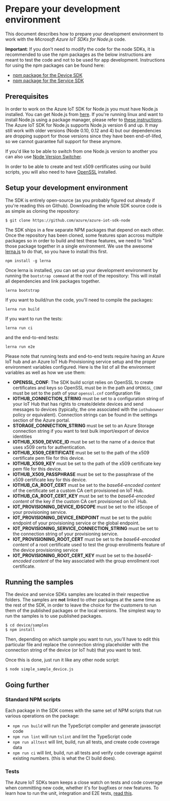 # Prepare your development environment

This document describes how to prepare your development environment to work with the *Microsoft Azure IoT SDKs for Node.js* code.

**Important**: If you don't need to modify the code for the node SDKs, it is recommended to use the npm packages as the below instructions are meant to test the code and not to be used for app development.
Instructions for using the npm packages can be found here:
   * [npm package for the Device SDK](../device/core/readme.md)
   * [npm package for the Service SDK](../service/readme.md)

## Prerequisites

In order to work on the Azure IoT SDK for Node.js you must have Node.js installed. You can get Node.js from [here][node-download]. If you're running linux and want to install Node.js using a package manager, please refer to [these instructions][node-linux]. The Azure IoT SDK for Node.js supports Node.js version 6 and up. It may still work with older versions (Node 0.10, 0.12 and 4) but our dependencies are dropping support for those versions since they have been end-of-lifed, so we cannot guarantee full support for these anymore.

If you'd like to be able to switch from one Node.js version to another you can also use [Node Version Switcher][nvs].

In order to be able to create and test x509 certificates using our build scripts, you will also need to have [OpenSSL][openssl] installed.

<a name="devenv"/>

## Setup your development environment

The SDK is entirely open-source (as you probably figured out already if you're reading this on Github). Downloading the whole SDK source code is as simple as cloning the repository:

```
$ git clone https://github.com/azure/azure-iot-sdk-node
```

The SDK ships in a few separate NPM packages that depend on each other. Once the repository has been cloned, some features span accross multiple packages so in order to build and test these features, we need to "link" those package together in a single environment. We use the awesome [lerna.js](https://lernajs.io) to do that, so you have to install this first.

```
npm install -g lerna
```

Once lerna is installed, you can set up your development environment by running the `bootstrap command` at the root of the repository: This will install all dependencies and link packages together.

```
lerna bootstrap
```

If you want to build/run the code, you'll need to compile the packages:

```
lerna run build
```

If you want to run the tests:

```
lerna run ci
```

and the end-to-end tests:

```
lerna run e2e
```

Please note that running tests and end-to-end tests require having an Azure IoT hub and an Azure IoT Hub Provisioning service setup and the proper environment variables configured. Here is the list of all the environment variables as well as how we use them:

- **OPENSSL_CONF**: The SDK build script relies on OpenSSL to create certificates and keys so OpenSSL must be in the path and `OPENSSL_CONF` must be set to the path of your `openssl.cnf` configuration file
- **IOTHUB_CONNECTION_STRING** must be set to a configuration string of your IoT Hub that has rights to create/delete devices and send messages to devices (typically, the one associated with the `iothubowner` policy or equivalent). Connection strings can be found in the settings section of the Azure portal.
- **STORAGE_CONNECTION_STRING** must be set to an Azure Storage connection string if you want to test bulk import/export of device identities
- **IOTHUB_X509_DEVICE_ID** must be set to the name of a device that uses x509 certs for authentication.
- **IOTHUB_X509_CERTIFICATE** must be set to the path of the x509 certificate pem file for this device.
- **IOTHUB_X509_KEY** must be set to the path of the x509 certificate key pem file for this device.
- **IOTHUB_X509_PASSPHRASE** must be set to the passphrase of the x509 certificate key for this device.
- **IOTHUB_CA_ROOT_CERT** must be set to the *base64-encoded content* of the certificate set a custom CA cert provisioned on IoT Hub.
- **IOTHUB_CA_ROOT_CERT_KEY** must be set to the *base64-encoded content* of the key if the custom CA cert provisioned on IoT Hub.
- **IOT_PROVISIONING_DEVICE_IDSCOPE** must be set to the idScope of your provisioning service.
- **IOT_PROVISIONING_DEVICE_ENDPOINT** must be set to the public endpoint of your provisioning service or the global endpoint.
- **IOT_PROVISIONING_SERVICE_CONNECTION_STRING** must be set to the connection string of your provisioning service.
- **IOT_PROVISIONING_ROOT_CERT** must be set to the *base64-encoded content* of a root certificate used to test the group enrollments feature of the device provisioning service
- **IOT_PROVISIONING_ROOT_CERT_KEY** must be set to the *base64-encoded content* of the key associated with the group enrollment root certificate.


## Running the samples

The device and service SDKs samples are located in their respective folders. The samples are **not** linked to other packages at the same time as the rest of the SDK, in order to leave the choice for the customers to run them of the published packages or the local versions. The simplest way to run the samples is to use published packages.

```
$ cd device/samples
$ npm install
```

Then, depending on which sample you want to run, you'll have to edit this particular file and replace the connection string placeholder with the connection string of the device (or IoT hub) that you want to test.

Once this is done, just run it like any other node script:

```
$ node simple_sample_device.js
```

## Going further

### Standard NPM scripts

Each package in the SDK comes with the same set of NPM scripts that run various operations on the package:
* `npm run build` will run the TypeScript compiler and generate javascript code
* `npm run lint` will run `tslint` and lint the TypeScript code
* `npm run alltest` will lint, build, run all tests, and create code coverage data
* `npm run ci` will lint, build, run all tests and verify code coverage against existing numbers. (this is what the CI build does).

### Tests

The Azure IoT SDKs team keeps a close watch on tests and code coverage when committing new code, whether it's for bugfixes or new features.
To learn how to run the unit, integration and E2E tests, [read this](./node-tests.md).

[node-download]: https://nodejs.org/en/download/
[node-linux]: https://nodejs.org/en/download/package-manager/
[nvs]: https://github.com/jasongin/nvs
[openssl]: https://www.openssl.org/
